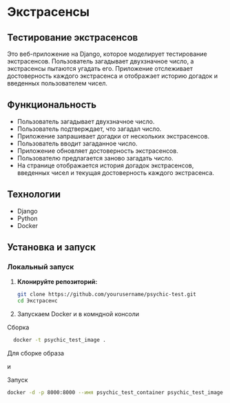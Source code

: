 # Экстрасенсы

## Тестирование экстрасенсов

Это веб-приложение на Django, которое моделирует тестирование экстрасенсов. Пользователь загадывает двухзначное число, а экстрасенсы пытаются угадать его. Приложение отслеживает достоверность каждого экстрасенса и отображает историю догадок и введенных пользователем чисел.

## Функциональность

- Пользователь загадывает двухзначное число.
- Пользователь подтверждает, что загадал число.
- Приложение запрашивает догадки от нескольких экстрасенсов.
- Пользователь вводит загаданное число.
- Приложение обновляет достоверность экстрасенсов.
- Пользователю предлагается заново загадать число.
- На странице отображается история догадок экстрасенсов, введенных чисел и текущая достоверность каждого экстрасенса.

## Технологии

- Django
- Python
- Docker

## Установка и запуск

### Локальный запуск

1. **Клонируйте репозиторий:**

   ```bash
   git clone https://github.com/yourusername/psychic-test.git
   cd Экстрасенс
   ```
   
2. Запускаем Docker и в комндной консоли


Сборка

```bash
  docker -t psychic_test_image .
 ```


 Для сборке образа

 и

Запуск

 ```bash
 docker -d -p 8000:8000 --имя psychic_test_container psychic_test_image
  ```


